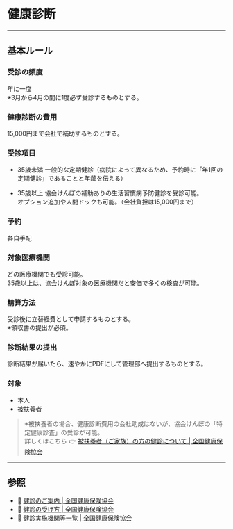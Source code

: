 # 健康診断

---

## 基本ルール

### 受診の頻度

年に一度  
※3月から4月の間に1度必ず受診するものとする。

### 健康診断の費用

15,000円まで会社で補助するものとする。

### 受診項目

- 35歳未満
  一般的な定期健診（病院によって異なるため、予約時に「年1回の定期健診」であることと年齢を伝える）

- 35歳以上 
  協会けんぽの補助ありの生活習慣病予防健診を受診可能。  
  オプション追加や人間ドックも可能。（会社負担は15,000円まで）

### 予約

各自手配

### 対象医療機関

どの医療機関でも受診可能。  
35歳以上は、協会けんぽ対象の医療機関だと安価で多くの検査が可能。

### 精算方法

受診後に立替経費として申請するものとする。  
※領収書の提出が必須。

### 診断結果の提出

診断結果が届いたら、速やかにPDFにして管理部へ提出するものとする。  

### 対象

- 本人  
- 被扶養者

> ※被扶養者の場合、健康診断費用の会社助成はないが、協会けんぽの「特定健康診査」の受診が可能。  
> 詳しくはこちら 👉 [被扶養者（ご家族）の方の健診について | 全国健康保険協会](https://www.kyoukaikenpo.or.jp/g6/cat640/r328/)

---

## 参照

- 🔹 [健診のご案内 | 全国健康保険協会](https://www.kyoukaikenpo.or.jp/g4/cat410/)
- 🔹 [健診の受け方 | 全国健康保険協会](https://www.kyoukaikenpo.or.jp/g4/cat410/sb4030/r90/)
- 🔹 [健診実施機関等一覧 | 全国健康保険協会](https://www.kyoukaikenpo.or.jp/g4/cat415/2001-138/)
